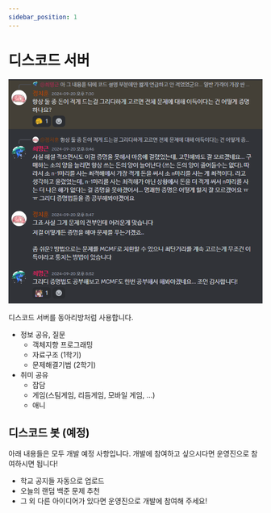 ```yaml
---
sidebar_position: 1
---
```


# 디스코드 서버

![alt](../../img/discord.png)

디스코드 서버를 동아리방처럼 사용합니다.

- 정보 공유, 질문
  - 객체지향 프로그래밍
  - 자료구조 (1학기)
  - 문제해결기법 (2학기)
- 취미 공유
  - 잡담
  - 게임(스팀게임, 리듬게임, 모바일 게임, ...)
  - 애니

## 디스코드 봇 (예정)

아래 내용들은 모두 개발 예정 사항입니다. 개발에 참여하고 싶으시다면 운영진으로 참여하시면 됩니다!

- 학교 공지들 자동으로 업로드
- 오늘의 랜덤 백준 문제 추천
- 그 외 다른 아이디어가 있다면 운영진으로 개발에 참여해 주세요!
